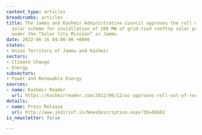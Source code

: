 ```yaml
---
content_type: articles
breadcrumbs: articles
title: The Jammu and Kashmir Administrative Council approves the roll out of rooftop
  solar scheme for installation of 200 MW of grid-tied rooftop solar power plants
  under the “Solar City Mission” in Jammu
date: 2022-06-16 04:00:00 +0000
states:
- Union Territory of Jammu and Kashmir
sectors:
- Climate Change
- Energy
subsectors:
- Power and Renewable Energy
sources:
- name: Kashmir Reader
  url: https://kashmirreader.com/2022/06/12/ac-approves-roll-out-of-rooftop-solar-scheme-in-jammu-and-kashmir/
details:
- name: Press Release
  url: http://www.jkdirinf.in/NewsDescription.aspx?ID=88602
is_newsletter: false

---
```

